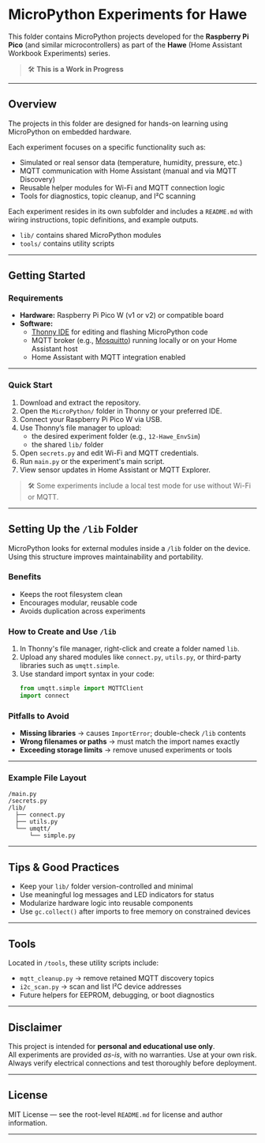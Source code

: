# MicroPython Experiments for Hawe

This folder contains MicroPython projects developed for the **Raspberry Pi Pico** (and similar microcontrollers) as part of the **Hawe** (Home Assistant Workbook Experiments) series.

> 🛠️ **This is a Work in Progress**  

---

## Overview

The projects in this folder are designed for hands-on learning using MicroPython on embedded hardware.

Each experiment focuses on a specific functionality such as:

- Simulated or real sensor data (temperature, humidity, pressure, etc.)  
- MQTT communication with Home Assistant (manual and via MQTT Discovery)  
- Reusable helper modules for Wi-Fi and MQTT connection logic  
- Tools for diagnostics, topic cleanup, and I²C scanning  

Each experiment resides in its own subfolder and includes a `README.md` with wiring instructions, topic definitions, and example outputs.

- `lib/` contains shared MicroPython modules  
- `tools/` contains utility scripts  

---

## Getting Started

### Requirements

- **Hardware:** Raspberry Pi Pico W (v1 or v2) or compatible board  
- **Software:**  
  - [Thonny IDE](https://thonny.org) for editing and flashing MicroPython code  
  - MQTT broker (e.g., [Mosquitto](https://mosquitto.org)) running locally or on your Home Assistant host  
  - Home Assistant with MQTT integration enabled  

---

### Quick Start

1. Download and extract the repository.
2. Open the `MicroPython/` folder in Thonny or your preferred IDE.
3. Connect your Raspberry Pi Pico W via USB.
4. Use Thonny’s file manager to upload:
   - the desired experiment folder (e.g., `12-Hawe_EnvSim`)
   - the shared `lib/` folder
5. Open `secrets.py` and edit Wi-Fi and MQTT credentials.
6. Run `main.py` or the experiment's main script.
7. View sensor updates in Home Assistant or MQTT Explorer.

> 🛠️ Some experiments include a local test mode for use without Wi-Fi or MQTT.

---

## Setting Up the `/lib` Folder

MicroPython looks for external modules inside a `/lib` folder on the device. Using this structure improves maintainability and portability.

### Benefits

- Keeps the root filesystem clean  
- Encourages modular, reusable code  
- Avoids duplication across experiments  

### How to Create and Use `/lib`

1. In Thonny's file manager, right-click and create a folder named `lib`.  
2. Upload any shared modules like `connect.py`, `utils.py`, or third-party libraries such as `umqtt.simple`.  
3. Use standard import syntax in your code:
   ```python
   from umqtt.simple import MQTTClient
   import connect
   ```

### Pitfalls to Avoid

- **Missing libraries** → causes `ImportError`; double-check `/lib` contents  
- **Wrong filenames or paths** → must match the import names exactly  
- **Exceeding storage limits** → remove unused experiments or tools  

---

### Example File Layout

```
/main.py
/secrets.py
/lib/
  ├── connect.py
  ├── utils.py
  └── umqtt/
      └── simple.py
```

---

## Tips & Good Practices

- Keep your `lib/` folder version-controlled and minimal  
- Use meaningful log messages and LED indicators for status  
- Modularize hardware logic into reusable components  
- Use `gc.collect()` after imports to free memory on constrained devices  

---

## Tools

Located in `/tools`, these utility scripts include:

- `mqtt_cleanup.py` → remove retained MQTT discovery topics  
- `i2c_scan.py` → scan and list I²C device addresses  
- Future helpers for EEPROM, debugging, or boot diagnostics  

---

## Disclaimer

This project is intended for **personal and educational use only**.  
All experiments are provided _as-is_, with no warranties. Use at your own risk.  
Always verify electrical connections and test thoroughly before deployment.

---

## License

MIT License — see the root-level `README.md` for license and author information.

---

